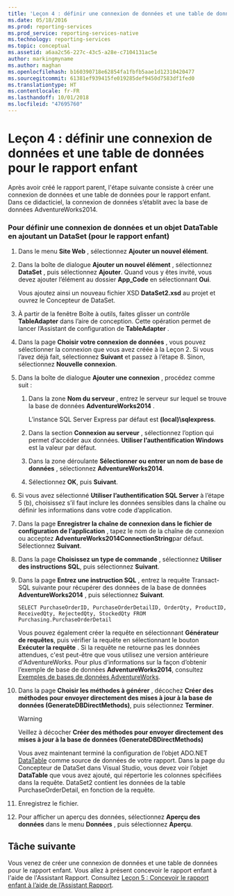 ```yaml
---
title: 'Leçon 4 : définir une connexion de données et une table de données pour le rapport enfant | Microsoft Docs'
ms.date: 05/18/2016
ms.prod: reporting-services
ms.prod_service: reporting-services-native
ms.technology: reporting-services
ms.topic: conceptual
ms.assetid: a6aa2c56-227c-43c5-a28e-c7104131ac5e
author: markingmyname
ms.author: maghan
ms.openlocfilehash: b160390718e62854fa1fbfb5aae1d12310420477
ms.sourcegitcommit: 61381ef939415fe019285def9450d7583df1fed0
ms.translationtype: HT
ms.contentlocale: fr-FR
ms.lasthandoff: 10/01/2018
ms.locfileid: "47695760"
---
```

# <a name="lesson-4-define-a-data-connection-and-data-table-for-child-report"></a>Leçon 4 : définir une connexion de données et une table de données pour le rapport enfant
Après avoir créé le rapport parent, l'étape suivante consiste à créer une connexion de données et une table de données pour le rapport enfant. Dans ce didacticiel, la connexion de données s’établit avec la base de données AdventureWorks2014.  
  
### <a name="to-define-a-data-connection-and-datatable-by-adding-a-dataset-for-child-report"></a>Pour définir une connexion de données et un objet DataTable en ajoutant un DataSet (pour le rapport enfant)  
  
1.  Dans le menu **Site Web** , sélectionnez **Ajouter un nouvel élément**.  
  
2.  Dans la boîte de dialogue **Ajouter un nouvel élément** , sélectionnez **DataSet** , puis sélectionnez **Ajouter**. Quand vous y êtes invité, vous devez ajouter l’élément au dossier **App_Code** en sélectionnant **Oui**.  
  
    Vous ajoutez ainsi un nouveau fichier XSD **DataSet2.xsd** au projet et ouvrez le Concepteur de DataSet.  
  
3.  À partir de la fenêtre Boîte à outils, faites glisser un contrôle **TableAdapter** dans l’aire de conception. Cette opération permet de lancer l’Assistant de configuration de **TableAdapter** .  
  
4.  Dans la page **Choisir votre connexion de données** , vous pouvez sélectionner la connexion que vous avez créée à la Leçon 2. Si vous l’avez déjà fait, sélectionnez **Suivant** et passez à l’étape 8. Sinon, sélectionnez **Nouvelle connexion**.  
  
5.  Dans la boîte de dialogue **Ajouter une connexion** , procédez comme suit :  
  
    1.  Dans la zone **Nom du serveur** , entrez le serveur sur lequel se trouve la base de données **AdventureWorks2014** .  
  
        L’instance SQL Server Express par défaut est **(local)\sqlexpress**.  
  
    2.  Dans la section **Connexion au serveur** , sélectionnez l’option qui permet d’accéder aux données. **Utiliser l’authentification Windows** est la valeur par défaut.  
  
    3.  Dans la zone déroulante **Sélectionner ou entrer un nom de base de données** , sélectionnez **AdventureWorks2014**.  
  
    4.  Sélectionnez **OK**, puis **Suivant**.  
  
6.  Si vous avez sélectionné **Utiliser l’authentification SQL Server** à l’étape 5 (b), choisissez s’il faut inclure les données sensibles dans la chaîne ou définir les informations dans votre code d’application.  
  
7.  Dans la page **Enregistrer la chaîne de connexion dans le fichier de configuration de l’application** , tapez le nom de la chaîne de connexion ou acceptez **AdventureWorks2014ConnectionString**par défaut. Sélectionnez **Suivant**.  
  
8.  Dans la page **Choisissez un type de commande** , sélectionnez **Utiliser des instructions SQL**, puis sélectionnez **Suivant**.  
  
9. Dans la page **Entrez une instruction SQL** , entrez la requête Transact-SQL suivante pour récupérer des données de la base de données **AdventureWorks2014** , puis sélectionnez **Suivant**.  
  
    ```  
    SELECT PurchaseOrderID, PurchaseOrderDetailID, OrderQty, ProductID, ReceivedQty, RejectedQty, StockedQty FROM Purchasing.PurchaseOrderDetail  
    ```  
  
    Vous pouvez également créer la requête en sélectionnant **Générateur de requêtes**, puis vérifier la requête en sélectionnant le bouton **Exécuter la requête** . Si la requête ne retourne pas les données attendues, c'est peut-être que vous utilisez une version antérieure d'AdventureWorks. Pour plus d’informations sur la façon d’obtenir l’exemple de base de données **AdventureWorks2014**, consultez [Exemples de bases de données AdventureWorks](https://github.com/Microsoft/sql-server-samples/releases).  
  
10. Dans la page **Choisir les méthodes à générer** , décochez **Créer des méthodes pour envoyer directement des mises à jour à la base de données (GenerateDBDirectMethods)**, puis sélectionnez **Terminer**.  
  
    > [!WARNING]  
    > Veillez à décocher **Créer des méthodes pour envoyer directement des mises à jour à la base de données (GenerateDBDirectMethods)**  
  
    Vous avez maintenant terminé la configuration de l’objet ADO.NET [DataTable](http://msdn.microsoft.com/library/system.data.datatable.aspx) comme source de données de votre rapport. Dans la page du Concepteur de DataSet dans Visual Studio, vous devez voir l’objet **DataTable** que vous avez ajouté, qui répertorie les colonnes spécifiées dans la requête. DataSet2 contient les données de la table PurchaseOrderDetail, en fonction de la requête.  
  
11. Enregistrez le fichier.  
  
12. Pour afficher un aperçu des données, sélectionnez **Aperçu des données** dans le menu **Données** , puis sélectionnez **Aperçu**.  
  
## <a name="next-task"></a>Tâche suivante  
Vous venez de créer une connexion de données et une table de données pour le rapport enfant. Vous allez à présent concevoir le rapport enfant à l'aide de l'Assistant Rapport. Consultez [Leçon 5 : Concevoir le rapport enfant à l’aide de l’Assistant Rapport](../reporting-services/lesson-5-design-the-child-report-using-the-report-wizard.md).  
  

